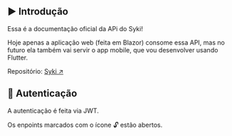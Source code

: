## ▶️ Introdução

Essa é a documentação oficial da APi do Syki!

Hoje apenas a aplicação web (feita em Blazor) consome essa API, mas no futuro ela também vai servir o app mobile, que vou desenvolver usando Flutter.

Repositório: [Syki ↗️](https://github.com/ZaqueuCavalcante/syki)

## 🔑 Autenticação

A autenticação é feita via JWT.

Os enpoints marcados com o ícone 🔓 estão abertos.
